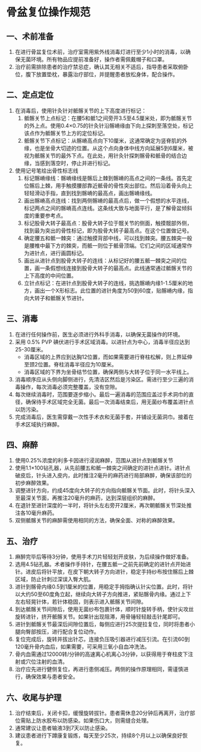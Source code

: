 # 骨盆复位操作规范

## 一、术前准备

1. 在进行骨盆复位术前，治疗室需用紫外线消毒灯进行至少1小时的消毒，以确保无菌环境。所有物品应提前准备好，操作者需佩戴帽子和口罩。
2. 治疗前需排除患者的治疗禁忌症，确认其无相关不适后，指导患者采取俯卧位，腹下放置垫枕，暴露治疗部位，并提醒患者放松身体，配合操作。

## 二、定点定位

1. 在消毒后，使用针灸针对骶髂关节的上下高度进行标记：
    1. 骶髂关节上点标记：在腰5和骶1之间旁开3.5至4.5厘米处，即为骶髂关节的外上点。使用0.4×0.75的针灸针沿髂嵴缘由下向上探刺至落空处，标记该点作为骶髂关节上方的定位标记。
    2. 骶髂关节下点标记：从髂嵴高点向下10厘米，这通常确定为竖脊肌的外缘，也是坐骨大切迹的位置。从这个点向身体中线方向延展5到6厘米，被视为骶髂关节的最外下点。在此处，用针灸针探刺髂骨和骶骨的结合边缘，当感到落空时，停止并进行标记。
2. 使用记号笔绘出骨性标志线
    1. 标记髂嵴缘线：髂嵴缘线是髂后上棘到髂嵴的高点之间的一条线。首先定位髂后上棘，用手触摸腰部靠近骶骨的骨性突出部位。然后沿着骨头向上轻轻滑动手指，直到找到髂嵴的最高点，画出髂嵴缘线。
    2. 画出髂嵴高点连线：找到两侧髂嵴的最高点后，做一个假想的水平连线，标记两点之间的髂嵴高点连线。这条线大致与地面平行，是了解骨盆倾斜度的重要参考点。
    3. 标记股骨大转子最高点：股骨大转子位于髋关节的侧面，触摸髋部外侧，找到最为突出的骨性标记，即为股骨大转子最高点。在这个位置做记号。
    4. 确定腰五和骶一棘突：通过触摸背部中线，可以找到棘突。腰五棘突一般是腰椎中最下方的棘突，而骶一则位于骶骨顶端。它们之间的区域通常作为进针点，进行画圆标记。
    5. 画出从进针点到股骨大转子的连线：从标记好的腰五骶一棘突之间的位置，画一条假想线连接到股骨大转子的最高点。此线通常通过骶髂关节的上下高度的中间位置。
    6. 立针点标记：在进针点到股骨大转子的连线，挑选髂嵴内缘1-1.5厘米的地方，画出一个X形标志。此位置的进针角度为50到60度，贴髂嵴内缘，指向大转子和骶髂关节进针。

## 三、消毒

1. 在进行任何操作前，医生必须进行外科手消毒，以确保无菌操作的环境。
2. 采用 0.5% PVP 碘伏进行手术区域消毒。以进针点为中心，消毒半径应达到25-30厘米。
    - 消毒区域的上界应到达胸12位置，而如果需要进行脊柱松解，则上界延伸至颈2位置。脊柱消毒半径应为10厘米。
    - 消毒区域的下界为坐骨结节位置，确保两侧与大转子位于同一水平线上。
3. 消毒顺序应从头侧向脚侧进行，先清洁区然后是污染区。需进行至少三遍的消毒操作，每次消毒必须完整覆盖，没有空隙。
4. 每次继续消毒时，范围要逐步缩小。最后一遍消毒的范围应盖过手术洞巾的直径，确保待手术区域完全无菌。最后一次消毒结束后，用无菌纱布覆盖进针点以防污染。
5. 完成消毒后，医生需穿戴一次性手术衣和无菌手套，并铺设无菌洞巾。接着在手术区域执行麻醉。

## 四、麻醉

1. 使用0.25%浓度的利多卡因进行浸润麻醉，范围从进针点到骶髂关节
2. 使用1.1×100钻孔器，从先前腰五和骶一棘突之间确定的进针点进针。进针点破皮后，针头进入皮内，此时推注2毫升的麻药进行局部麻醉，确保该部位的初步麻醉效果。
3. 调整进针方向，约成45度向大转子的方向指向骶髂关节面。此时，将针头深入至最深关节面，再推注20毫升的麻药，达到深层组织的麻醉。
4. 在退针至进针深度的一半时，将针头左右旁开2厘米，再次朝骶髂关节深处推注各10毫升麻药。
5. 双侧骶髂关节的麻醉需使用相同的方法，确保全面、对称的麻醉效果。

## 五、治疗

1. 麻醉完毕后等待3分钟，使用手术刀片轻轻划开皮肤，为后续操作做好准备。
2. 选用4.5钻孔器。术者操作手持针，在腰五骶一之前先前确定的进针点开始进针。进皮后将针平放，在皮下朝大转子方向进针，稳定手持纱布按住髂后上棘区域，防止针刺过深误入臀大肌。
3. 进针到髂骨内缘0.5到1厘米的位置，用稳定手拇指确认针尖位置。此时，将针以大约50至60度角立起，继续向大转子方向推进，紧贴髂骨内缘。通过上下左右轻晃针体，若针体稳固，则表示进入骶髂关节间隙。
4. 到达骶髂关节间隙后，使用无菌纱布包裹针体，顺时针旋转手柄，使针尖攻丝旋转进针，挤开骶髂关节。如果针出现阻滞，用骨锤轻轻敲击针尾即可。
5. 进针到骶髂关节最深后间隙位置后，每侧应进行25次提拉复位，同时将患者小腿向臀部按压，进行配合复位动作。
6. 复位完成后，旋转并拔出针芯，连接负压吸引器进行减压引流。在引流60到120毫升骨内血后，如果需要，可采用三氧小自血冲洗法。
7. 骨内血需通过12000转/分钟的高速离心机离心3分钟，以获得用于脊柱皮下注射或穴位注射的血清。
8. 治疗应先进行健侧复位，再进行患侧减压。两侧的操作原理相同，需谨慎进行，确保效果与患者安全。

## 六、收尾与护理

1. 治疗结束后，关闭卡扣，缓慢旋转拔针。患者需休息20分钟后再离开，治疗部位需贴上防水胶布以防感染。如果伤口大，则需缝合处理。
2. 通常建议让患者输液3到7天以防止感染。
3. 建议患者进行下蹲康复锻炼，每天至少25次，持续8个月以上以确保良好恢复。

